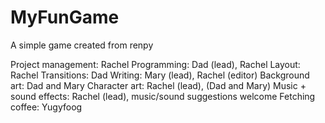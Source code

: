 # MyFunGame
A simple game created from renpy

Project management: Rachel
Programming: Dad (lead), Rachel
Layout: Rachel
Transitions: Dad
Writing: Mary (lead), Rachel (editor)
Background art: Dad and Mary
Character art: Rachel (lead), (Dad and Mary)
Music + sound effects: Rachel (lead), music/sound suggestions welcome
Fetching coffee: Yugyfoog
